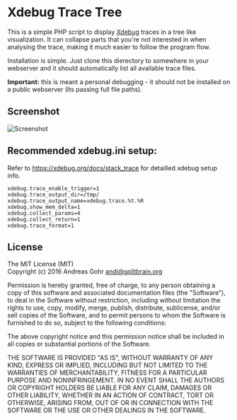 # Xdebug Trace Tree

This is a simple PHP script to display [Xdebug](https://xdebug.org) traces in a tree like visualization. It can collapse parts
that you're not interested in when analysing the trace, making it much easier to follow the program flow.

Installation is simple. Just clone this dierectory to somewhere in your webserver and it should automatically
list all available trace files.

**Important:** this is meant a personal debugging - it should not be installed on a public webserver (Its passing
full file paths).

## Screenshot

![Screenshot](res/screenshot.png)

## Recommended xdebug.ini setup:

Refer to https://xdebug.org/docs/stack_trace for detailled xdebug setup info.

    xdebug.trace_enable_trigger=1
    xdebug.trace_output_dir=/tmp/
    xdebug.trace_output_name=xdebug.trace.%t.%R
    xdebug.show_mem_delta=1
    xdebug.collect_params=4
    xdebug.collect_return=1
    xdebug.trace_format=1

## License

The MIT License (MIT)  
Copyright (c) 2016 Andreas Gohr <andi@splitbrain.org>

Permission is hereby granted, free of charge, to any person obtaining a copy of this software and associated documentation files (the "Software"), to deal in the Software without restriction, including without limitation the rights to use, copy, modify, merge, publish, distribute, sublicense, and/or sell copies of the Software, and to permit persons to whom the Software is furnished to do so, subject to the following conditions:

The above copyright notice and this permission notice shall be included in all copies or substantial portions of the Software.

THE SOFTWARE IS PROVIDED "AS IS", WITHOUT WARRANTY OF ANY KIND, EXPRESS OR IMPLIED, INCLUDING BUT NOT LIMITED TO THE WARRANTIES OF MERCHANTABILITY, FITNESS FOR A PARTICULAR PURPOSE AND NONINFRINGEMENT. IN NO EVENT SHALL THE AUTHORS OR COPYRIGHT HOLDERS BE LIABLE FOR ANY CLAIM, DAMAGES OR OTHER LIABILITY, WHETHER IN AN ACTION OF CONTRACT, TORT OR OTHERWISE, ARISING FROM, OUT OF OR IN CONNECTION WITH THE SOFTWARE OR THE USE OR OTHER DEALINGS IN THE SOFTWARE.
